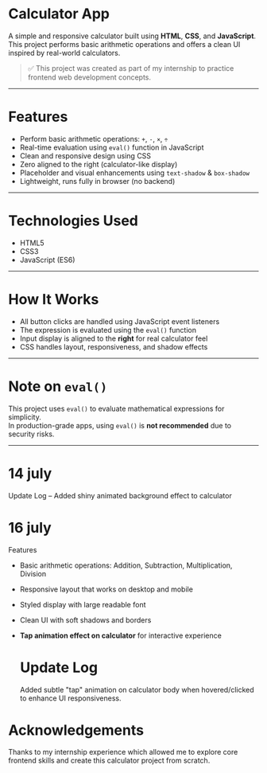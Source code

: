 # Calculator App

A simple and responsive calculator built using **HTML**, **CSS**, and **JavaScript**. This project performs basic arithmetic operations and offers a clean UI inspired by real-world calculators.

> ✅ This project was created as part of my internship to practice frontend web development concepts.

---

# Features

- Perform basic arithmetic operations: `+`, `-`, `×`, `÷`
- Real-time evaluation using `eval()` function in JavaScript
- Clean and responsive design using CSS
- Zero aligned to the right (calculator-like display)
- Placeholder and visual enhancements using `text-shadow` & `box-shadow`
- Lightweight, runs fully in browser (no backend)

---

# Technologies Used

- HTML5  
- CSS3  
- JavaScript (ES6)

---
# How It Works

- All button clicks are handled using JavaScript event listeners
- The expression is evaluated using the `eval()` function
- Input display is aligned to the **right** for real calculator feel
- CSS handles layout, responsiveness, and shadow effects

---

# Note on `eval()`

This project uses `eval()` to evaluate mathematical expressions for simplicity.  
In production-grade apps, using `eval()` is **not recommended** due to security risks.

---

# 14 july 
 Update Log
 – Added shiny animated background effect to calculator

# 16 july 
 Features

- Basic arithmetic operations: Addition, Subtraction, Multiplication, Division
- Responsive layout that works on desktop and mobile
- Styled display with large readable font
- Clean UI with soft shadows and borders
- **Tap animation effect on calculator** for interactive experience

  # Update Log

  Added subtle "tap" animation on calculator body when hovered/clicked to enhance UI responsiveness.



# Acknowledgements

Thanks to my internship experience which allowed me to explore core frontend skills and create this calculator project from scratch.
